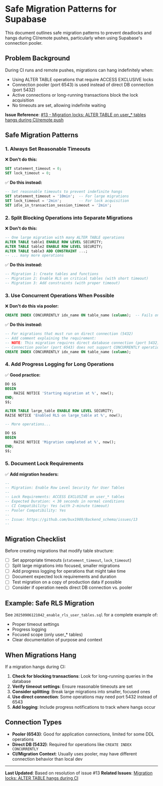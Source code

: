 # Safe Migration Patterns for Supabase

This document outlines safe migration patterns to prevent deadlocks and hangs during CI/remote pushes, particularly when using Supabase's connection pooler.

## Problem Background

During CI runs and remote pushes, migrations can hang indefinitely when:
- Using ALTER TABLE operations that require ACCESS EXCLUSIVE locks
- Connection pooler (port 6543) is used instead of direct DB connection (port 5432)
- Active connections or long-running transactions block the lock acquisition
- No timeouts are set, allowing indefinite waiting

**Issue Reference**: [#13 - Migration locks: ALTER TABLE on user_* tables hangs during CI/remote push](https://github.com/bux1989/Backend_schema/issues/13)

## Safe Migration Patterns

### 1. Always Set Reasonable Timeouts

❌ **Don't do this:**
```sql
SET statement_timeout = 0;
SET lock_timeout = 0;
```

✅ **Do this instead:**
```sql
-- Set reasonable timeouts to prevent indefinite hangs
SET statement_timeout = '10min';  -- For large migrations
SET lock_timeout = '2min';        -- For lock acquisition
SET idle_in_transaction_session_timeout = '2min';
```

### 2. Split Blocking Operations into Separate Migrations

❌ **Don't do this:**
```sql
-- One large migration with many ALTER TABLE operations
ALTER TABLE table1 ENABLE ROW LEVEL SECURITY;
ALTER TABLE table2 ENABLE ROW LEVEL SECURITY;
ALTER TABLE table3 ADD CONSTRAINT ...;
-- ... many more operations
```

✅ **Do this instead:**
```sql
-- Migration 1: Create tables and functions
-- Migration 2: Enable RLS on critical tables (with short timeout)
-- Migration 3: Add constraints (with proper timeout)
```

### 3. Use Concurrent Operations When Possible

❌ **Don't do this via pooler:**
```sql
CREATE INDEX CONCURRENTLY idx_name ON table_name (column);  -- Fails on pooler
```

✅ **Do this instead:**
```sql
-- For migrations that must run on direct connection (5432)
-- Add comment explaining the requirement:
-- NOTE: This migration requires direct database connection (port 5432)
-- Connection pooler (port 6543) does not support CONCURRENTLY operations
CREATE INDEX CONCURRENTLY idx_name ON table_name (column);
```

### 4. Add Progress Logging for Long Operations

✅ **Good practice:**
```sql
DO $$
BEGIN
    RAISE NOTICE 'Starting migration at %', now();
END;
$$;

ALTER TABLE large_table ENABLE ROW LEVEL SECURITY;
RAISE NOTICE 'Enabled RLS on large_table at %', now();

-- More operations...

DO $$
BEGIN
    RAISE NOTICE 'Migration completed at %', now();
END;
$$;
```

### 5. Document Lock Requirements

✅ **Add migration headers:**
```sql
--
-- Migration: Enable Row Level Security for User Tables
-- 
-- Lock Requirements: ACCESS EXCLUSIVE on user_* tables
-- Expected Duration: < 30 seconds in normal conditions
-- CI Compatibility: Yes (with 2-minute timeout)
-- Pooler Compatibility: Yes
--
-- Issue: https://github.com/bux1989/Backend_schema/issues/13
--
```

## Migration Checklist

Before creating migrations that modify table structure:

- [ ] Set appropriate timeouts (`statement_timeout`, `lock_timeout`)
- [ ] Split large migrations into focused, smaller migrations
- [ ] Add progress logging for operations that might take time
- [ ] Document expected lock requirements and duration
- [ ] Test migration on a copy of production data if possible
- [ ] Consider if operation needs direct DB connection vs. pooler

## Example: Safe RLS Migration

See `20250906121042_enable_rls_user_tables.sql` for a complete example of:
- Proper timeout settings
- Progress logging
- Focused scope (only user_* tables)
- Clear documentation of purpose and context

## When Migrations Hang

If a migration hangs during CI:

1. **Check for blocking transactions**: Look for long-running queries in the database
2. **Verify timeout settings**: Ensure reasonable timeouts are set
3. **Consider splitting**: Break large migrations into smaller, focused ones
4. **Use direct connection**: Some operations may need port 5432 instead of 6543
5. **Add logging**: Include progress notifications to track where hangs occur

## Connection Types

- **Pooler (6543)**: Good for application connections, limited for some DDL operations
- **Direct DB (5432)**: Required for operations like `CREATE INDEX CONCURRENTLY`
- **CI/Migration Context**: Usually uses pooler, may have different connection behavior than local dev

---

**Last Updated**: Based on resolution of issue #13
**Related Issues**: [Migration locks: ALTER TABLE hangs during CI](https://github.com/bux1989/Backend_schema/issues/13)